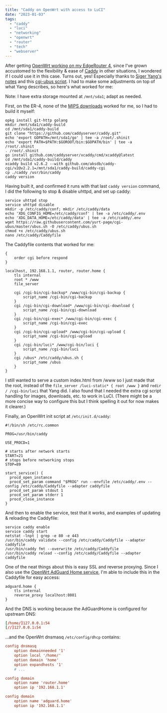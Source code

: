 ```yaml
---
title: "Caddy on OpenWrt with access to LuCI"
date: "2023-01-03"
tags: 
  - "caddy"
  - "luci"
  - "networking"
  - "openwrt"
  - "router"
  - "tech"
  - "webserver"
---
```


After getting [OpenWrt working on my EdgeRouter 4](https://73k.us/blog/openwrt-on-ubiquiti-edgerouter-4-er-4), since I've grown accustomed to the flexibility & ease of [Caddy](https://caddyserver.com/) in other situations, I wondered if I could use it in this case. Turns out, yes! Especially thanks to [Siger Yang's notes](https://sigeryang.net/2022/02/12/caddy-openwrt-luci/) and this [cgi-ubus script](https://github.com/yurt-page/cgi-ubus). I had to make some adjustments on top of what Yang describes, so here's what worked for me:

Note: I have extra storage mounted at `/mnt/sda1`; adapt as needed.

First, on the ER-4, none of the [MIPS downloads](https://caddyserver.com/download) worked for me, so I had to build it myself:

```shell
opkg install git-http golang
mkdir /mnt/sda1/caddy-build
cd /mnt/sda1/caddy-build
git clone "https://github.com/caddyserver/caddy.git"
echo 'export GOPATH=/mnt/sda1/go' | tee -a /root/.shinit
echo 'export PATH=$PATH:$GOROOT/bin:$GOPATH/bin' | tee -a /root/.shinit
. /root/.shinit
go install github.com/caddyserver/xcaddy/cmd/xcaddy@latest
cd /mnt/sda1/caddy-build/caddy
xcaddy build v2.6.2 --with github.com/aksdb/caddy-cgi/v2@v2.2.1=/mnt/sda1/caddy-build/caddy-cgi
cp ./caddy /usr/bin/caddy
caddy version
```

Having built it, and confirmed it runs with that last `caddy version` command, I did the following to stop & disable uhttpd, and set up caddy:

```shell
service uhttpd stop
service uhttpd disable
mkdir -p /etc/caddy/conf; mkdir /etc/caddy/data
echo 'XDG_CONFIG_HOME=/etc/caddy/conf' | tee -a /etc/caddy/.env
echo 'XDG_DATA_HOME=/etc/caddy/data' | tee -a /etc/caddy/.env
wget https://raw.githubusercontent.com/yurt-page/cgi-ubus/master/ubus.sh -O /etc/caddy/ubus.sh
chmod +x /etc/caddy/ubus.sh
nano /etc/caddy/Caddyfile
```

The Caddyfile contents that worked for me:

```caddy
{
	order cgi before respond
}

localhost, 192.168.1.1, router, router.home {
	tls internal
	root * /www
	file_server

	cgi /cgi-bin/cgi-backup* /www/cgi-bin/cgi-backup {
		script_name /cgi-bin/cgi-backup
	}
	cgi /cgi-bin/cgi-download* /www/cgi-bin/cgi-download {
		script_name /cgi-bin/cgi-download
	}
	cgi /cgi-bin/cgi-exec* /www/cgi-bin/cgi-exec {
		script_name /cgi-bin/cgi-exec
	}
	cgi /cgi-bin/cgi-upload* /www/cgi-bin/cgi-upload {
		script_name /cgi-bin/cgi-upload
	}
	cgi /cgi-bin/luci* /www/cgi-bin/luci {
		script_name /cgi-bin/luci
	}
	cgi /ubus* /etc/caddy/ubus.sh {
		script_name /ubus
	}
}
```

I still wanted to serve a custom index.html from /www so I just made that the root, instead of the `file_server /luci-static* { root /www }` and `redir / /cgi-bin/luci` that Yang did. I also found that I needed the extra cgi script handling for images, downloads, etc. to work in LuCI. (There might be a more concise way to configure this but I think spelling it out for now makes it clearer.)

Finally, an OpenWrt init script at `/etc/init.d/caddy`:

```shell
#!/bin/sh /etc/rc.common

PROG=/usr/bin/caddy

USE_PROCD=1

# starts after network starts
START=21
# stops before networking stops
STOP=89

start_service() {
  procd_open_instance
  procd_set_param command "$PROG" run --envfile /etc/caddy/.env --config /etc/caddy/Caddyfile --adapter caddyfile
  procd_set_param stdout 1
  procd_set_param stderr 1
  procd_close_instance
}
```

And then to enable the service, test that it works, and examples of updating & reloading the Caddyfile:

```shell
service caddy enable
service caddy start
netstat -lnpt | grep -e 80 -e 443
/usr/bin/caddy validate --config /etc/caddy/Caddyfile --adapter caddyfile
/usr/bin/caddy fmt --overwrite /etc/caddy/Caddyfile
/usr/bin/caddy reload --config /etc/caddy/Caddyfile --adapter caddyfile
```

One of the neat things about this is easy SSL and reverse proxying. Since I also use the [OpenWrt AdGuard Home service](https://openwrt.org/docs/guide-user/services/dns/adguard-home), I'm able to include this in the Caddyfile for easy access:

```caddy
adguard.home {
	tls internal
	reverse_proxy localhost:8081
}
```

And the DNS is working because the AdGuardHome is configured for upstream DNS:

```conf
[/home/]127.0.0.1:54
[//]127.0.0.1:54
```

...and the OpenWrt dnsmasq `/etc/config/dhcp` contains:

```conf
config dnsmasq
	option domainneeded '1'
	option local '/home/'
	option domain 'home'
	option expandhosts '1'
	# ...

config domain
	option name 'router.home'
	option ip '192.168.1.1'

config domain
	option name 'adguard.home'
	option ip '192.168.1.1'
```
